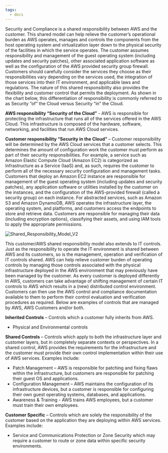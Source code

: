 ```yaml
---
tags:
  - docs
---
```


Security and Compliance is a shared responsibility between AWS and the customer. This shared model can help relieve the customer’s operational burden as AWS operates, manages and controls the components from the host operating system and virtualization layer down to the physical security of the facilities in which the service operates. The customer assumes responsibility and management of the guest operating system (including updates and security patches), other associated application software as well as the configuration of the AWS provided security group firewall. Customers should carefully consider the services they choose as their responsibilities vary depending on the services used, the integration of those services into their IT environment, and applicable laws and regulations. The nature of this shared responsibility also provides the flexibility and customer control that permits the deployment. As shown in the chart below, this differentiation of responsibility is commonly referred to as Security “of” the Cloud versus Security “in” the Cloud.  

**AWS responsibility “Security of the Cloud”** - AWS is responsible for protecting the infrastructure that runs all of the services offered in the AWS Cloud. This infrastructure is composed of the hardware, software, networking, and facilities that run AWS Cloud services.

**Customer responsibility “Security in the Cloud”** – Customer responsibility will be determined by the AWS Cloud services that a customer selects. This determines the amount of configuration work the customer must perform as part of their security responsibilities. For example, a service such as Amazon Elastic Compute Cloud (Amazon EC2) is categorized as Infrastructure as a Service (IaaS) and, as such, requires the customer to perform all of the necessary security configuration and management tasks. Customers that deploy an Amazon EC2 instance are responsible for management of the guest operating system (including updates and security patches), any application software or utilities installed by the customer on the instances, and the configuration of the AWS-provided firewall (called a security group) on each instance. For abstracted services, such as Amazon S3 and Amazon DynamoDB, AWS operates the infrastructure layer, the operating system, and platforms, and customers access the endpoints to store and retrieve data. Customers are responsible for managing their data (including encryption options), classifying their assets, and using IAM tools to apply the appropriate permissions.  

![Shared_Responsibility_Model_V2](https://d1.awsstatic.com/security-center/Shared_Responsibility_Model_V2.59d1eccec334b366627e9295b304202faf7b899b.jpg "Shared_Responsibility_Model_V2")

This customer/AWS shared responsibility model also extends to IT controls. Just as the responsibility to operate the IT environment is shared between AWS and its customers, so is the management, operation and verification of IT controls shared. AWS can help relieve customer burden of operating controls by managing those controls associated with the physical infrastructure deployed in the AWS environment that may previously have been managed by the customer. As every customer is deployed differently in AWS, customers can take advantage of shifting management of certain IT controls to AWS which results in a (new) distributed control environment. Customers can then use the AWS control and compliance documentation available to them to perform their control evaluation and verification procedures as required. Below are examples of controls that are managed by AWS, AWS Customers and/or both.

**Inherited Controls** – Controls which a customer fully inherits from AWS.

-   Physical and Environmental controls

**Shared Controls** – Controls which apply to both the infrastructure layer and customer layers, but in completely separate contexts or perspectives. In a shared control, AWS provides the requirements for the infrastructure and the customer must provide their own control implementation within their use of AWS services. Examples include:

-   Patch Management – AWS is responsible for patching and fixing flaws within the infrastructure, but customers are responsible for patching their guest OS and applications.
-   Configuration Management – AWS maintains the configuration of its infrastructure devices, but a customer is responsible for configuring their own guest operating systems, databases, and applications.
-   Awareness & Training - AWS trains AWS employees, but a customer must train their own employees.

**Customer Specific** – Controls which are solely the responsibility of the customer based on the application they are deploying within AWS services. Examples include:

-   Service and Communications Protection or Zone Security which may require a customer to route or zone data within specific security environments.